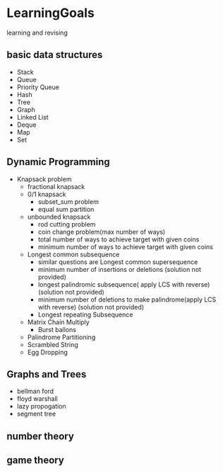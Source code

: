 # LearningGoals
learning and revising
## basic data structures
- Stack
- Queue
- Priority Queue
- Hash
- Tree
- Graph
- Linked List
- Deque
- Map 
- Set
## Dynamic Programming
- Knapsack problem
    - fractional knapsack
    - 0/1 knapsack
        - subset_sum problem
        - equal sum partition
    - unbounded knapsack
        - rod cutting problem
        - coin change problem(max number of ways)
        - total number of ways to achieve target with given coins
        - minimum number of ways to achieve target with given coins
    - Longest common subsequence
        - similar questions are Longest common supersequence
        - minimum number of insertions or deletions (solution not provided)
        - longest palindromic subsequence( apply LCS with reverse) (solution not provided)
        - minimum number of deletions to make palindrome(apply LCS with reverse) (solution not provided)
        - Longest repeating Subsequence
    - Matrix Chain Multiply
        - Burst ballons
    - Palindrome Partitioning
    - Scrambled String
    - Egg Dropping
## Graphs and Trees
- bellman ford
- floyd warshall
- lazy propogation
- segment tree

## number theory
## game theory

